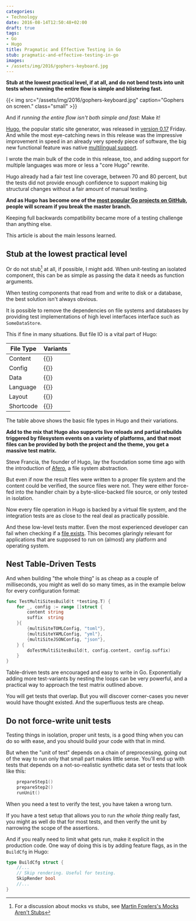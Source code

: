 ```yaml
---
categories:
- Technology
date: 2016-08-14T12:50:48+02:00
draft: true
tags:
- Go
- Hugo
title: Pragmatic and Effective Testing in Go
stub: pragmatic-and-effective-testing-in-go
images:
- /assets/img/2016/gophers-keyboard.jpg
---
```


**Stub at the lowest practical level, if at all, and do not bend tests into unit tests when running the entire flow is simple and blistering fast.**

<!--more-->

{{< img src="/assets/img/2016/gophers-keyboard.jpg" caption="Gophers on screen." class="small" >}}

And if *running the entire flow isn't both simple and fast*: Make it!

[Hugo](http://gohugo.io/), the popular static site generator, was released in [version 0.17](https://github.com/spf13/hugo/releases/tag/v0.172) Friday. And while the most eye-catching news in this release was the impressive improvement in speed in an already very speedy piece of software, the big new functional feature was native [multilingual support](https://github.com/spf13/hugo/pull/2303).

I wrote the main bulk of the code in this release, too, and adding support for multiple languages was more or less a "core Hugo" rewrite.  

Hugo already had a fair test line coverage, between 70 and 80 percent, but the tests did not provide enough confidence to support making big structural changes without a fair amount of manual testing.

**And as Hugo has become one of the [most popular Go projects on GitHub](https://github.com/trending?l=go), people will scream if you break the master branch.**

Keeping full backwards compatibility became more of a testing challenge than anything else.  

This article is about the main lessons learned.

## Stub at the lowest practical level

Or do not stub[^stub] at all, if possible, I might add. When unit-testing an isolated component, this can be as simple as passing the data it needs as function arguments.

When testing components that read from and write to disk or a database, the best solution isn't always obvious.

It is possible to remove the dependencies on file systems and databases by providing test implementations of high level interfaces interface such as `SomeDataStore`.

This if fine in many situations.  But file IO is a vital part of Hugo:

| File Type | Variants |
| ---|---|
|Content|{{<hf  JSON YAML TOML Blackfriday Asciidoctor reStructuredText HTML >}}
|Config|{{<hf  JSON YAML TOML >}}
|Data|{{<hf  JSON YAML TOML >}}
|Language|{{<hf  JSON YAML >}}
|Layout|{{<hf  Go Ace Amber HTML >}}
|Shortcode|{{<hf  Go Ace Amber HTML >}}

The table above shows the basic file types in Hugo and their variations.

**Add to the mix that Hugo also supports live reloads and partial rebuilds triggered by filesystem events on a variety of platforms, and that most files can be provided by both the project and the theme, you get a massive test matrix.**

Steve Francia, the founder of Hugo, lay the foundation some time ago with the introduction of [Afero](https://github.com/spf13/afero), a file system abstraction.

But even if now the result files were written to a proper file system and the content could be verified, the source files were not. They were either force-fed into the handler chain by a byte-slice-backed file source, or only tested in isolation.

Now every file operation in Hugo is backed by a virtual file system, and the integration tests are as close to the real deal as practically possible.

And these low-level tests matter. Even the most experienced developer can fail when checking if a [file exists](https://github.com/fsnotify/fsnotify/commit/8611c35ab31c1c28aa903d33cf8b6e44a399b09e#diff-404f64cc5098dd7697665c2cfad57d32L338). This becomes glaringly relevant for applications that are supposed to run on (almost) any platform and operating system.

## Nest Table-Driven Tests

And when building "the whole thing" is as cheap as a couple of milliseconds, you might as well do so many times, as in the example below for every configuration format:

```go
func TestMultiSitesBuild(t *testing.T) {
	for _, config := range []struct {
		content string
		suffix  string
	}{
		{multiSiteTOMLConfig, "toml"},
		{multiSiteYAMLConfig, "yml"},
		{multiSiteJSONConfig, "json"},
	} {
		doTestMultiSitesBuild(t, config.content, config.suffix)
	}
}
```
Table-driven tests are encouraged and easy to write in Go. Exponentially adding more test-variants by nesting the loops can be very powerful, and a practical way to approach the test matrix outlined above. 

You will get tests that overlap. But you will discover corner-cases you never would have thought existed.  And the superfluous tests are cheap.

## Do not force-write unit tests 

Testing things in isolation, proper unit tests, is a good thing when you can do so with ease, and you should build your code with that in mind. 

But when the "unit of test" depends on a chain of preprocessing, going out of the way to run only that small part makes little sense. You'll end up with tests that depends on a not-so-realistic synthetic data set or tests that look like this:

```go
	prepareStep1()
	prepareStep2() 
	runUnit()
```

When you need a test to verify the test, you have taken a wrong turn. 

If you have a test setup that allows you to run *the whole thing* really fast, you might as well do that for most tests, and then verify the unit by narrowing the scope of the assertions. 

And if you really need to limit what gets run, make it explicit in the production code. One way of doing this is by adding feature flags, as in the `BuildCfg` in Hugo:

```go
type BuildCfg struct {
	//...
	// Skip rendering. Useful for testing.
	SkipRender bool
	//...
}
```

[^stub]: For a discussion about mocks vs stubs, see [Martin Fowlers's Mocks Aren't Stubs](http://martinfowler.com/articles/mocksArentStubs.html)
